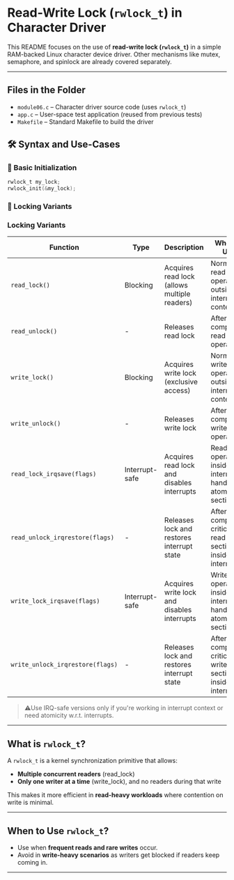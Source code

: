 # Read-Write Lock (`rwlock_t`) in Character Driver

This README focuses on the use of **read-write lock (`rwlock_t`)** in a simple RAM-backed Linux character device driver. Other mechanisms like mutex, semaphore, and spinlock are already covered separately.

---

## Files in the Folder
- `module06.c` – Character driver source code (uses `rwlock_t`)
- `app.c` – User-space test application (reused from previous tests)
- `Makefile` – Standard Makefile to build the driver

## 🛠️ Syntax and Use-Cases

### 🔹 Basic Initialization
```c
rwlock_t my_lock;
rwlock_init(&my_lock);
```

### 🔹 Locking Variants

### Locking Variants

| Function                          | Type           | Description                                           | When to Use                                         |
|-----------------------------------|----------------|-------------------------------------------------------|-----------------------------------------------------|
| `read_lock()`                     | Blocking       | Acquires read lock (allows multiple readers)          | Normal read operations outside interrupt context    |
| `read_unlock()`                   | -              | Releases read lock                                    | After completing read operation                    |
| `write_lock()`                    | Blocking       | Acquires write lock (exclusive access)                | Normal write operations outside interrupt context   |
| `write_unlock()`                  | -              | Releases write lock                                   | After completing write operation                   |
| `read_lock_irqsave(flags)`         | Interrupt-safe | Acquires read lock and disables interrupts            | Read operations inside interrupt handler or atomic sections |
| `read_unlock_irqrestore(flags)`    | -              | Releases lock and restores interrupt state            | After completing critical read section inside interrupt |
| `write_lock_irqsave(flags)`        | Interrupt-safe | Acquires write lock and disables interrupts           | Write operations inside interrupt handler or atomic sections |
| `write_unlock_irqrestore(flags)`   | -              | Releases lock and restores interrupt state            | After completing critical write section inside interrupt |

> ⚠Use IRQ-safe versions only if you're working in interrupt context or need atomicity w.r.t. interrupts.

---

## What is `rwlock_t`?

A `rwlock_t` is a kernel synchronization primitive that allows:

- **Multiple concurrent readers** (read_lock)
- **Only one writer at a time** (write_lock), and no readers during that write

This makes it more efficient in **read-heavy workloads** where contention on write is minimal.

---

## When to Use `rwlock_t`?

- Use when **frequent reads and rare writes** occur.
- Avoid in **write-heavy scenarios** as writers get blocked if readers keep coming in.

---

